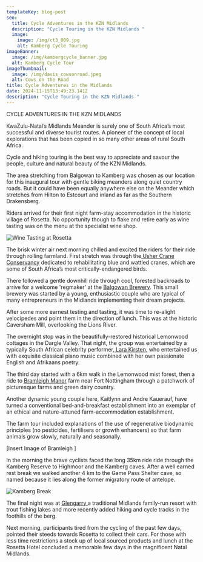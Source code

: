 ```yaml
---
templateKey: blog-post
seo:
  title: Cycle Adventures in the KZN Midlands
  description: "Cycle Touring in the KZN Midlands "
  image:
    image: /img/ct3_009.jpg
    alt: Kamberg Cycle Touring
imageBanner:
  image: /img/kambergcycle_banner.jpg
  alt: Kamberg Cycle Tour
imageThumbnail:
  image: /img/davis_cowsonroad.jpeg
  alt: Cows on the Road
title: Cycle Adventures in the Midlands
date: 2024-11-15T13:49:23.141Z
description: "Cycle Touring in the KZN Midlands "
---
```

CYCLE ADVENTURES IN THE KZN MIDLANDS

KwaZulu-Natal’s Midlands Meander is surely one of South Africa’s most successful and diverse tourist routes. 
A pioneer of the concept of local explorations that has been copied in so many other areas of rural South Africa.

Cycle and hiking touring is the best  way to appreciate and savour the people, culture and natural beauty of the KZN Midlands. 

The area stretching from Balgowan to Kamberg was chosen as our location for this inaugural tour with gentle biking meanders along quiet country roads.   But it could have been equally anywhere else on the Meander which stretches from Hilton to Estcourt and inland as far as the Southern Drakensberg.

Riders arrived for their first night farm-stay accommodation in the historic village of Rosetta. 
No opportunity though to flake and retire early as wine tasting was on the menu at the specialist wine shop.

![Wine Tasting at Rosetta](/img/wine_tasting.jpg "Wine tasting - KZN Cycle Tour")

The brisk winter air next morning chilled and excited the riders for their ride through rolling farmland.
First stretch was through the[ Usher Crane Conservancy](https://kzncranefoundation.org.za/about-kzn-cf/) dedicated to rehabilitating blue and wattled cranes, which are some of South Africa’s most critically-endangered birds.

There followed a gentle downhill ride through cool, forested backroads to arrive for a welcome 'regmaker' at the [Balgowan Brewery](https://www.balgowanbrewery.co.za/). This small brewery was started by a young, enthusiastic couple who are typical of many entrepreneurs in the Midlands implementing their dream projects.

After some more earnest testing and tasting, it was time to re-alight velocipedes and point them in the direction of lunch. This was at the historic Caversham Mill, overlooking the Lions River.

The overnight stop was in the beautifully-restored historical Lemonwood cottages in the Dargle Valley. That night, the group was entertained by a typically South African celebrity performer[,  Lara Kirsten,](https://laraafrika.blogspot.com/p/about.html) who entertained us with exquisite classical piano music combined with her own passionate English and Afrikaans poetry.

The third day started with a 6km walk in the Lemonwood mist forest, then a ride to [Bramleigh Manor](https://www.bramleigh.co.za/) farm near Fort Nottingham through a patchwork of picturesque farms and green dairy country. 

Another dynamic young couple here, Kaitlynn and Andre Kauerauf, have turned a conventional bed-and-breakfast establishment into an exemplar of an ethical and nature-attuned farm-accommodation establishment.

The farm tour included explanations of the use of regenerative biodynamic principles (no pesticides, fertilisers or growth enhancers) so that farm animals grow slowly, naturally and seasonally.

\[﻿Insert Image of Bramleigh ]

In the morning the brave cyclists faced the long 35km ride ride through the Kamberg Reserve  to Highmoor and the Kamberg caves. After a well earned rest break we walked another 4 km to the Game Pass Shelter cave, so named because it lies along the former migratory route of antelope.

![Kamberg Break](/img/kamberg_break.jpg "Kamberg Rest Break - KZN Cycle Tour")

The final night was at [Glengarry ](https://glengarry.co.za/)a traditional Midlands family-run resort with trout fishing lakes and more recently added hiking and cycle tracks in the foothills of the berg.

Next morning, participants tired from the cycling of the past few days,  pointed their steeds towards Rosetta to collect their cars.  For those with less time restrictions a stock up of local sourced products and lunch at the Rosetta Hotel concluded a memorable few days in the magnificent Natal Midlands.